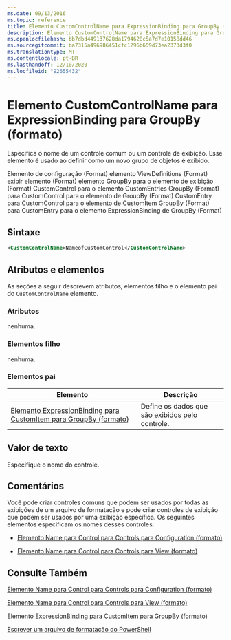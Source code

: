 ```yaml
---
ms.date: 09/13/2016
ms.topic: reference
title: Elemento CustomControlName para ExpressionBinding para GroupBy (formato)
description: Elemento CustomControlName para ExpressionBinding para GroupBy (formato)
ms.openlocfilehash: bb7dbd449137628da1794628c5a7d7e10158dd46
ms.sourcegitcommit: ba7315a496986451cfc1296b659d73ea2373d3f0
ms.translationtype: MT
ms.contentlocale: pt-BR
ms.lasthandoff: 12/10/2020
ms.locfileid: "92655432"
---
```

# <a name="customcontrolname-element-for-expressionbinding-for-groupby-format"></a>Elemento CustomControlName para ExpressionBinding para GroupBy (formato)

Especifica o nome de um controle comum ou um controle de exibição. Esse elemento é usado ao definir como um novo grupo de objetos é exibido.

Elemento de configuração (Format) elemento ViewDefinitions (Format) exibir elemento (Format) elemento GroupBy para o elemento de exibição (Format) CustomControl para o elemento CustomEntries GroupBy (Format) para CustomControl para o elemento de GroupBy (Format) CustomEntry para CustomControl para o elemento de CustomItem GroupBy (Format) para CustomEntry para o elemento ExpressionBinding de GroupBy (Format)

## <a name="syntax"></a>Sintaxe

```xml
<CustomControlName>NameofCustomControl</CustomControlName>
```

## <a name="attributes-and-elements"></a>Atributos e elementos

As seções a seguir descrevem atributos, elementos filho e o elemento pai do `CustomControlName` elemento.

### <a name="attributes"></a>Atributos

nenhuma.

### <a name="child-elements"></a>Elementos filho

nenhuma.

### <a name="parent-elements"></a>Elementos pai

|Elemento|Descrição|
|-------------|-----------------|
|[Elemento ExpressionBinding para CustomItem para GroupBy (formato)](./expressionbinding-element-for-customitem-for-groupby-format.md)|Define os dados que são exibidos pelo controle.|

## <a name="text-value"></a>Valor de texto

Especifique o nome do controle.

## <a name="remarks"></a>Comentários

Você pode criar controles comuns que podem ser usados por todas as exibições de um arquivo de formatação e pode criar controles de exibição que podem ser usados por uma exibição específica. Os seguintes elementos especificam os nomes desses controles:

- [Elemento Name para Control para Controls para Configuration (formato)](./name-element-for-control-for-controls-for-configuration-format.md)

- [Elemento Name para Control para Controls para View (formato)](./name-element-for-control-for-controls-for-view-format.md)

## <a name="see-also"></a>Consulte Também

[Elemento Name para Control para Controls para Configuration (formato)](./name-element-for-control-for-controls-for-configuration-format.md)

[Elemento Name para Control para Controls para View (formato)](./name-element-for-control-for-controls-for-view-format.md)

[Elemento ExpressionBinding para CustomItem para GroupBy (formato)](./expressionbinding-element-for-customitem-for-groupby-format.md)

[Escrever um arquivo de formatação do PowerShell](./writing-a-powershell-formatting-file.md)
